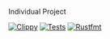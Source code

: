 Individual Project

[![Clippy](https://github.com/nogibjj/individual_project_2/actions/workflows/lint.yml/badge.svg)](https://github.com/nogibjj/individual_project_2/actions/workflows/lint.yml)
[![Tests](https://github.com/nogibjj/individual_project_2/actions/workflows/tests.yml/badge.svg)](https://github.com/nogibjj/individual_project_2/actions/workflows/tests.yml)
[![Rustfmt](https://github.com/nogibjj/individual_project_2/actions/workflows/rustfmt.yml/badge.svg)](https://github.com/nogibjj/individual_project_2/actions/workflows/rustfmt.yml)
